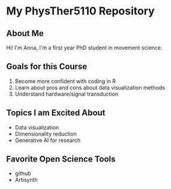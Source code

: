 # My PhysTher5110 Repository

## About Me
Hi! I'm Anna, I'm a first year PhD student in movement science.

## Goals for this Course
1. Become more confident with coding in R
2. Learn about pros and cons about data visualization methods
3. Understand hardware/signal transduction

## Topics I am Excited About
- Data visualization
- Dimensionality reduction
- Generative AI for research

## Favorite Open Science Tools
- github
- Artisynth